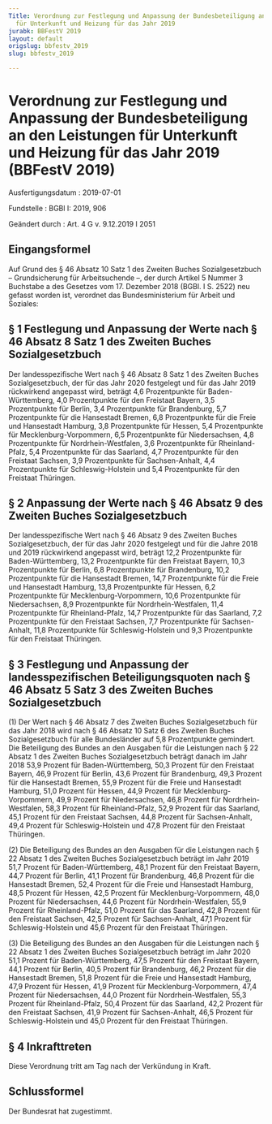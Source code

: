 ```yaml
---
Title: Verordnung zur Festlegung und Anpassung der Bundesbeteiligung an den Leistungen
  für Unterkunft und Heizung für das Jahr 2019
jurabk: BBFestV 2019
layout: default
origslug: bbfestv_2019
slug: bbfestv_2019

---
```


# Verordnung zur Festlegung und Anpassung der Bundesbeteiligung an den Leistungen für Unterkunft und Heizung für das Jahr 2019 (BBFestV 2019)

Ausfertigungsdatum
:   2019-07-01

Fundstelle
:   BGBl I: 2019, 906

Geändert durch
:   Art. 4 G v. 9.12.2019 I 2051


## Eingangsformel

Auf Grund des § 46 Absatz 10 Satz 1 des Zweiten Buches Sozialgesetzbuch – Grundsicherung für Arbeitsuchende –, der durch Artikel 5 Nummer 3 Buchstabe a des Gesetzes vom 17. Dezember 2018 (BGBl. I S. 2522) neu gefasst worden ist, verordnet das Bundesministerium für Arbeit und Soziales:


## § 1 Festlegung und Anpassung der Werte nach § 46 Absatz 8 Satz 1 des Zweiten Buches Sozialgesetzbuch

Der landesspezifische Wert nach § 46 Absatz 8 Satz 1 des Zweiten Buches Sozialgesetzbuch, der für das Jahr 2020 festgelegt und für das Jahr 2019 rückwirkend angepasst wird, beträgt
4,6 Prozentpunkte für Baden-Württemberg,
4,0 Prozentpunkte für den Freistaat Bayern,
3,5 Prozentpunkte für Berlin,
3,4 Prozentpunkte für Brandenburg,
5,7 Prozentpunkte für die Hansestadt Bremen,
6,8 Prozentpunkte für die Freie und Hansestadt Hamburg,
3,8 Prozentpunkte für Hessen,
5,4 Prozentpunkte für Mecklenburg-Vorpommern,
6,5 Prozentpunkte für Niedersachsen,
4,8 Prozentpunkte für Nordrhein-Westfalen,
3,6 Prozentpunkte für Rheinland-Pfalz,
5,4 Prozentpunkte für das Saarland,
4,7 Prozentpunkte für den Freistaat Sachsen,
3,9 Prozentpunkte für Sachsen-Anhalt,
4,4 Prozentpunkte für Schleswig-Holstein und
5,4 Prozentpunkte für den Freistaat Thüringen.


## § 2 Anpassung der Werte nach § 46 Absatz 9 des Zweiten Buches Sozialgesetzbuch

Der landesspezifische Wert nach § 46 Absatz 9 des Zweiten Buches Sozialgesetzbuch, der für das Jahr 2020 festgelegt und für die Jahre 2018 und 2019 rückwirkend angepasst wird, beträgt
12,2 Prozentpunkte für Baden-Württemberg,
13,2 Prozentpunkte für den Freistaat Bayern,
10,3 Prozentpunkte für Berlin,
6,8 Prozentpunkte für Brandenburg,
10,2 Prozentpunkte für die Hansestadt Bremen,
14,7 Prozentpunkte für die Freie und Hansestadt Hamburg,
13,8 Prozentpunkte für Hessen,
6,2 Prozentpunkte für Mecklenburg-Vorpommern,
10,6 Prozentpunkte für Niedersachsen,
8,9 Prozentpunkte für Nordrhein-Westfalen,
11,4 Prozentpunkte für Rheinland-Pfalz,
14,7 Prozentpunkte für das Saarland,
7,2 Prozentpunkte für den Freistaat Sachsen,
7,7 Prozentpunkte für Sachsen-Anhalt,
11,8 Prozentpunkte für Schleswig-Holstein und
9,3 Prozentpunkte für den Freistaat Thüringen.


## § 3 Festlegung und Anpassung der landesspezifischen Beteiligungsquoten nach § 46 Absatz 5 Satz 3 des Zweiten Buches Sozialgesetzbuch

(1) Der Wert nach § 46 Absatz 7 des Zweiten Buches Sozialgesetzbuch für das Jahr 2018 wird nach § 46 Absatz 10 Satz 6 des Zweiten Buches Sozialgesetzbuch für alle Bundesländer auf 5,8 Prozentpunkte gemindert. Die Beteiligung des Bundes an den Ausgaben für die Leistungen nach § 22 Absatz 1 des Zweiten Buches Sozialgesetzbuch beträgt danach im Jahr 2018
53,9 Prozent für Baden-Württemberg,
50,3 Prozent für den Freistaat Bayern,
46,9 Prozent für Berlin,
43,6 Prozent für Brandenburg,
49,3 Prozent für die Hansestadt Bremen,
55,9 Prozent für die Freie und Hansestadt Hamburg,
51,0 Prozent für Hessen,
44,9 Prozent für Mecklenburg-Vorpommern,
49,9 Prozent für Niedersachsen,
46,8 Prozent für Nordrhein-Westfalen,
58,3 Prozent für Rheinland-Pfalz,
52,9 Prozent für das Saarland,
45,1 Prozent für den Freistaat Sachsen,
44,8 Prozent für Sachsen-Anhalt,
49,4 Prozent für Schleswig-Holstein und
47,8 Prozent für den Freistaat Thüringen.

(2) Die Beteiligung des Bundes an den Ausgaben für die Leistungen nach § 22 Absatz 1 des Zweiten Buches Sozialgesetzbuch beträgt im Jahr 2019
51,7 Prozent für Baden-Württemberg,
48,1 Prozent für den Freistaat Bayern,
44,7 Prozent für Berlin,
41,1 Prozent für Brandenburg,
46,8 Prozent für die Hansestadt Bremen,
52,4 Prozent für die Freie und Hansestadt Hamburg,
48,5 Prozent für Hessen,
42,5 Prozent für Mecklenburg-Vorpommern,
48,0 Prozent für Niedersachsen,
44,6 Prozent für Nordrhein-Westfalen,
55,9 Prozent für Rheinland-Pfalz,
51,0 Prozent für das Saarland,
42,8 Prozent für den Freistaat Sachsen,
42,5 Prozent für Sachsen-Anhalt,
47,1 Prozent für Schleswig-Holstein und
45,6 Prozent für den Freistaat Thüringen.

(3) Die Beteiligung des Bundes an den Ausgaben für die Leistungen nach § 22 Absatz 1 des Zweiten Buches Sozialgesetzbuch beträgt im Jahr 2020
51,1 Prozent für Baden-Württemberg,
47,5 Prozent für den Freistaat Bayern,
44,1 Prozent für Berlin,
40,5 Prozent für Brandenburg,
46,2 Prozent für die Hansestadt Bremen,
51,8 Prozent für die Freie und Hansestadt Hamburg,
47,9 Prozent für Hessen,
41,9 Prozent für Mecklenburg-Vorpommern,
47,4 Prozent für Niedersachsen,
44,0 Prozent für Nordrhein-Westfalen,
55,3 Prozent für Rheinland-Pfalz,
50,4 Prozent für das Saarland,
42,2 Prozent für den Freistaat Sachsen,
41,9 Prozent für Sachsen-Anhalt,
46,5 Prozent für Schleswig-Holstein und
45,0 Prozent für den Freistaat Thüringen.


## § 4 Inkrafttreten

Diese Verordnung tritt am Tag nach der Verkündung in Kraft.


## Schlussformel

Der Bundesrat hat zugestimmt.

